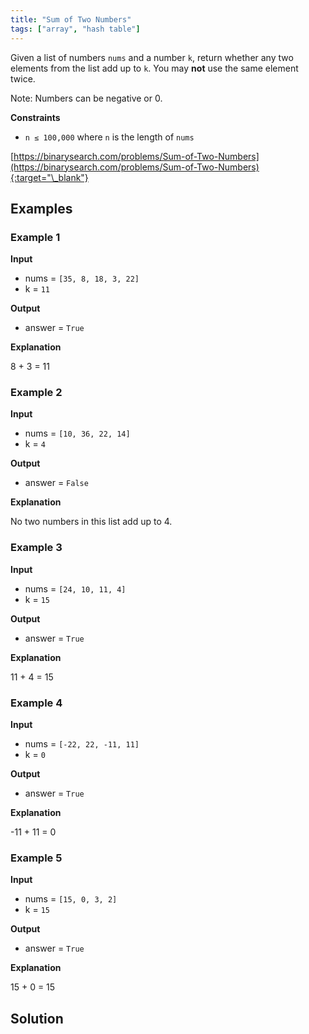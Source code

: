 ```yaml
---
title: "Sum of Two Numbers"
tags: ["array", "hash table"]
---
```


Given a list of numbers `nums` and a number `k`, return whether any two elements from the list add up to `k`. You may **not** use the same element twice.

Note: Numbers can be negative or 0.

**Constraints**

- `n ≤ 100,000` where `n` is the length of `nums`

[https://binarysearch.com/problems/Sum-of-Two-Numbers](https://binarysearch.com/problems/Sum-of-Two-Numbers){:target="\_blank"}

## Examples

### Example 1

**Input**

- nums = `[35, 8, 18, 3, 22]`
- k = `11`

**Output**

- answer = `True`

**Explanation**

8 + 3 = 11

### Example 2

**Input**

- nums = `[10, 36, 22, 14]`
- k = `4`

**Output**

- answer = `False`

**Explanation**

No two numbers in this list add up to 4.

### Example 3

**Input**

- nums = `[24, 10, 11, 4]`
- k = `15`

**Output**

- answer = `True`

**Explanation**

11 + 4 = 15

### Example 4

**Input**

- nums = `[-22, 22, -11, 11]`
- k = `0`

**Output**

- answer = `True`

**Explanation**

-11 + 11 = 0

### Example 5

**Input**

- nums = `[15, 0, 3, 2]`
- k = `15`

**Output**

- answer = `True`

**Explanation**

15 + 0 = 15

## Solution

<script src="https://gist.github.com/yaeba/16da7be5123724fcf6eccc25581cef5a.js?file=Sum-of-Two-Numbers.cpp"></script>
